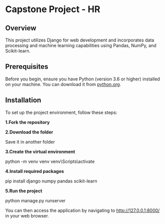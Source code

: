 # Capstone Project - HR

## Overview

This project utilizes Django for web development and incorporates data processing and machine learning capabilities using Pandas, NumPy, and Scikit-learn.

## Prerequisites

Before you begin, ensure you have Python (version 3.6 or higher) installed on your machine. You can download it from [python.org](https://www.python.org/downloads/).

## Installation

To set up the project environment, follow these steps:

**1.Fork the repository**

**2.Download the folder**
   
   Save it in another folder
    
**3.Create the virtual environment**

   python -m venv venv
   venv\Scripts\activate
   
**4.Install required packages**
   
   pip install django numpy pandas scikit-learn
   
**5.Run the project**
   
   python manage.py runserver
   
   You can then access the application by navigating to http://127.0.0.1:8000/ in your web browser.

